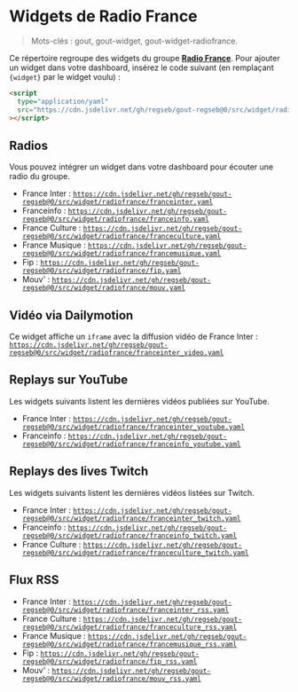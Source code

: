 # Widgets de Radio France

> Mots-clés : gout, gout-widget, gout-widget-radiofrance.

Ce répertoire regroupe des widgets du groupe
[**Radio France**](https://www.radiofrance.fr/). Pour ajouter un widget dans
votre dashboard, insérez le code suivant (en remplaçant `{widget}` par le widget
voulu) :

```html
<script
  type="application/yaml"
  src="https://cdn.jsdelivr.net/gh/regseb/gout-regseb@0/src/widget/radiofrance/{widget}.yaml"
></script>
```

## Radios

Vous pouvez intégrer un widget dans votre dashboard pour écouter une radio du
groupe.

- France Inter :
  [`https://cdn.jsdelivr.net/gh/regseb/gout-regseb@0/src/widget/radiofrance/franceinter.yaml`](https://cdn.jsdelivr.net/gh/regseb/gout-regseb@0/src/widget/radiofrance/franceinter.yaml)
- Franceinfo :
  [`https://cdn.jsdelivr.net/gh/regseb/gout-regseb@0/src/widget/radiofrance/franceinfo.yaml`](https://cdn.jsdelivr.net/gh/regseb/gout-regseb@0/src/widget/radiofrance/franceinfo.yaml)
- France Culture :
  [`https://cdn.jsdelivr.net/gh/regseb/gout-regseb@0/src/widget/radiofrance/franceculture.yaml`](https://cdn.jsdelivr.net/gh/regseb/gout-regseb@0/src/widget/radiofrance/franceculture.yaml)
- France Musique :
  [`https://cdn.jsdelivr.net/gh/regseb/gout-regseb@0/src/widget/radiofrance/francemusique.yaml`](https://cdn.jsdelivr.net/gh/regseb/gout-regseb@0/src/widget/radiofrance/francemusique.yaml)
- Fip :
  [`https://cdn.jsdelivr.net/gh/regseb/gout-regseb@0/src/widget/radiofrance/fip.yaml`](https://cdn.jsdelivr.net/gh/regseb/gout-regseb@0/src/widget/radiofrance/fip.yaml)
- Mouv' :
  [`https://cdn.jsdelivr.net/gh/regseb/gout-regseb@0/src/widget/radiofrance/mouv.yaml`](https://cdn.jsdelivr.net/gh/regseb/gout-regseb@0/src/widget/radiofrance/mouv.yaml)

## Vidéo via Dailymotion

Ce widget affiche un `iframe` avec la diffusion vidéo de France Inter :
[`https://cdn.jsdelivr.net/gh/regseb/gout-regseb@0/src/widget/radiofrance/franceinter_video.yaml`](https://cdn.jsdelivr.net/gh/regseb/gout-regseb@0/src/widget/radiofrance/franceinter_video.yaml)

## Replays sur YouTube

Les widgets suivants listent les dernières vidéos publiées sur YouTube.

- France Inter :
  [`https://cdn.jsdelivr.net/gh/regseb/gout-regseb@0/src/widget/radiofrance/franceinter_youtube.yaml`](https://cdn.jsdelivr.net/gh/regseb/gout-regseb@0/src/widget/radiofrance/franceinter_youtube.yaml)
- Franceinfo :
  [`https://cdn.jsdelivr.net/gh/regseb/gout-regseb@0/src/widget/radiofrance/franceinfo_youtube.yaml`](https://cdn.jsdelivr.net/gh/regseb/gout-regseb@0/src/widget/radiofrance/franceinfo_youtube.yaml)

## Replays des lives Twitch

Les widgets suivants listent les dernières vidéos listées sur Twitch.

- France Inter :
  [`https://cdn.jsdelivr.net/gh/regseb/gout-regseb@0/src/widget/radiofrance/franceinter_twitch.yaml`](https://cdn.jsdelivr.net/gh/regseb/gout-regseb@0/src/widget/radiofrance/franceinter_twitch.yaml)
- Franceinfo :
  [`https://cdn.jsdelivr.net/gh/regseb/gout-regseb@0/src/widget/radiofrance/franceinfo_twitch.yaml`](https://cdn.jsdelivr.net/gh/regseb/gout-regseb@0/src/widget/radiofrance/franceinfo_twitch.yaml)
- France Culture :
  [`https://cdn.jsdelivr.net/gh/regseb/gout-regseb@0/src/widget/radiofrance/franceculture_twitch.yaml`](https://cdn.jsdelivr.net/gh/regseb/gout-regseb@0/src/widget/radiofrance/franceculture_twitch.yaml)

## Flux RSS

- France Inter :
  [`https://cdn.jsdelivr.net/gh/regseb/gout-regseb@0/src/widget/radiofrance/franceinter_rss.yaml`](https://cdn.jsdelivr.net/gh/regseb/gout-regseb@0/src/widget/radiofrance/franceinter_rss.yaml)
- France Culture :
  [`https://cdn.jsdelivr.net/gh/regseb/gout-regseb@0/src/widget/radiofrance/franceculture_rss.yaml`](https://cdn.jsdelivr.net/gh/regseb/gout-regseb@0/src/widget/radiofrance/franceculture_rss.yaml)
- France Musique :
  [`https://cdn.jsdelivr.net/gh/regseb/gout-regseb@0/src/widget/radiofrance/francemusique_rss.yaml`](https://cdn.jsdelivr.net/gh/regseb/gout-regseb@0/src/widget/radiofrance/francemusique_rss.yaml)
- Fip :
  [`https://cdn.jsdelivr.net/gh/regseb/gout-regseb@0/src/widget/radiofrance/fip_rss.yaml`](https://cdn.jsdelivr.net/gh/regseb/gout-regseb@0/src/widget/radiofrance/fip_rss.yaml)
- Mouv' :
  [`https://cdn.jsdelivr.net/gh/regseb/gout-regseb@0/src/widget/radiofrance/mouv_rss.yaml`](https://cdn.jsdelivr.net/gh/regseb/gout-regseb@0/src/widget/radiofrance/mouv_rss.yaml)
